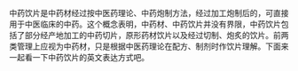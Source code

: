 中药饮片是中药材经过按中医药理论、中药炮制方法，经过加工炮制后的，可直接用于中医临床的中药。这个概念表明，中药材、中药饮片并没有界限，中药饮片包括了部分经产地加工的中药切片，原形药材饮片以及经过切制、炮炙的饮片。前两类管理上应视为中药材，只是根据中医药理论在配方、制剂时作饮片理解。下面来一起看一下中药饮片的英文表达方式吧。